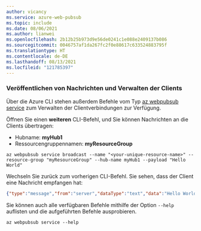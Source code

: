 ```yaml
---
author: vicancy
ms.service: azure-web-pubsub
ms.topic: include
ms.date: 08/06/2021
ms.author: lianwei
ms.openlocfilehash: 2b12b25b973d9e56de0241c1e088e2409137b086
ms.sourcegitcommit: 0046757af1da267fc2f0e88617c633524883795f
ms.translationtype: HT
ms.contentlocale: de-DE
ms.lasthandoff: 08/13/2021
ms.locfileid: "121785397"
---
```

### <a name="publish-messages-and-manage-the-clients"></a>Veröffentlichen von Nachrichten und Verwalten der Clients

Über die Azure CLI stehen außerdem Befehle vom Typ [az webpubsub service](/cli/azure/webpubsub/service) zum Verwalten der Clientverbindungen zur Verfügung.

Öffnen Sie einen **weiteren** CLI-Befehl, und Sie können Nachrichten an die Clients übertragen:

- Hubname: **myHub1**
- Ressourcengruppennamen: **myResourceGroup**

```azurecli-interactive
az webpubsub service broadcast --name "<your-unique-resource-name>" --resource-group "myResourceGroup" --hub-name myHub1 --payload "Hello World"
```

Wechseln Sie zurück zum vorherigen CLI-Befehl. Sie sehen, dass der Client eine Nachricht empfangen hat:
```JSON
{"type":"message","from":"server","dataType":"text","data":"Hello World"}
```

Sie können auch alle verfügbaren Befehle mithilfe der Option `--help` auflisten und die aufgeführten Befehle ausprobieren.

```azurecli-interactive
az webpubsub service --help
```
